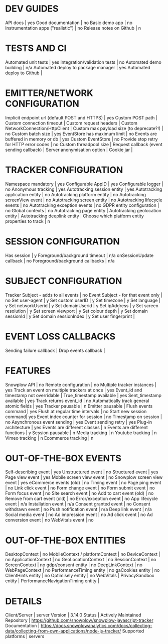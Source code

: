 # DEV GUIDES
API docs | yes
Good documentation | no
Basic demo app | no
Instrumentation apps ("realistic") | no
Release notes on Github | n

# TESTS AND CI
Automated unit tests | yes
Integration/validation tests | no
Automated demo building | n/a
Automated deploy to package manager | yes
Automated deploy to Github | 

# EMITTER/NETWORK CONFIGURATION
Implicit endpoint url (default POST and HTTPS) | yes
Custom POST path | 
Custom connection timeout | 
Custom request headers | 
Custom NetworkConnection/HttpClient | 
Custom max payload size (to deprecate?!) | no
Custom batch size | yes
EventStore has maximum limit | no
Events are buffered in memory or db | yes
Custom EventStore | no
Provide stop retry for HTTP error codes | no
Custom threadpool size | 
Request callback (event sending callback) | 
Server anonymisation option | 
Cookie jar | 

# TRACKER CONFIGURATION
Namespace mandatory | yes
Configurable AppID | yes
Configurable logger | no
Anonymous tracking | yes
Autotracking session entity | yes
Autotracking application entity | no
Autotracking platform entity | no
Autotracking screenView event | no
Autotracking screen entity | no
Autotracking lifecycle events | no
Autotracking exception events | no
GDPR entity configuration | no
Global contexts | no
Autotracking page entity | 
Autotracking geolocation entity | 
Autotracking deeplink entity | 
Choose which platform entity properties to track | n

# SESSION CONFIGURATION
Has session | y
Foreground/background timeout | n/a
onSessionUpdate callback | no 
Foreground/background callbacks | n/a

# SUBJECT CONFIGURATION
Tracker Subject - adds to all events | no
Event Subject - for that event only | no
Set user-agent | y
Set custom userID | y
Set timezone | y
Set language | y
Set networkUserid | y
Set domainUserid | y
Set ipAddress | y
Set screen resolution | y
Set screen viewport | y
Set colour depth | y
Set domain sessionId | y
Set domain sessionIndex | y
Set user fingerprint | 

# EVENT LOSS CALLBACKS
Sending failure callback | 
Drop events callback | 

# FEATURES
Snowplow API | no
Remote configuration | no
Multiple tracker instances | yes
Track an event on multiple trackers at once | yes
Event_id and timestamp not overridable | 
True_timestamp available | yes
Sent_timestamp available | yes
Track returns event_id | no
Automatically track general atomic fields | yes
Tracker pausable | n
Emitter pausable | 
Flush events command | yes
Flush at regular time intervals | no
Start new session command| yes
Event index counter for session | no
Timestamp on session | no
Asynchronous event sending | yes
Event sending retry | yes
Plug-in architecture | yes
Events are different classes | n
Events are different functions | y
Session pausable | n
Media tracking | n
Youtube tracking | n
Vimeo tracking | n
Ecommerce tracking | n

# OUT-OF-THE-BOX EVENTS
Self-describing event | yes
Unstructured event | no
Structured event | yes
Page view event | yes
Mobile screen view event | no
Snowplow screen view event | yes
eCommerce events (old) | no
Timing event | no
Page ping event | no
Link click event | no
Form change event | no
Form submit event | no
Form focus event | no
Site search event | no
Add to cart event (old) | no
Remove from cart event (old) | no
Error/exception event | no
App lifecycle event | n/a
Installation event | n/a
Consent granted event | no
Consent withdrawn event | no
Push notification event | n/a
Deep link event | n/a
Social media event | no
Ad impression event | no
Ad click event | no
Ad conversion event | no
WebVitals event | no


# OUT-OF-THE-BOX ENTITIES
DesktopContext | no
MobileContext / platformContext | no
DeviceContext | no
ApplicationContext | no
GeoLocationContext | no
SessionContext | no
ScreenContext | no
gdpr/consent entity | no
DeepLinkContext | no
WebPageContext | no
PerformanceTiming entity | no
gaCookies entity | no
ClientHints entity | no
Optimisely entity | no
WebVitals | 
PrivacySandbox entity | 
PerformanceNavigationTiming entity | 

# DETAILS
Client/Server | server
Version | 3.14.0
Status | Actively Maintained
Repository | https://github.com/snowplow/snowplow-javascript-tracker
Documentation | https://docs.snowplowanalytics.com/docs/collecting-data/collecting-from-own-applications/node-js-tracker/
Supported platforms | servers